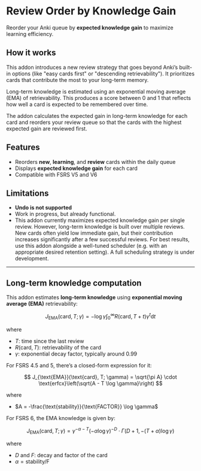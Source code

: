 # Review Order by Knowledge Gain

Reorder your Anki queue by **expected knowledge gain** to maximize learning efficiency.

## How it works

This addon introduces a new review strategy that goes beyond Anki’s built-in options (like "easy cards first" or "descending retrievability"). It prioritizes cards that contribute the most to your long-term memory.

Long-term knowledge is estimated using an exponential moving average (EMA) of retrievability. This produces a score between 0 and 1 that reflects how well a card is expected to be remembered over time.

The addon calculates the expected gain in long-term knowledge for each card and reorders your review queue so that the cards with the highest expected gain are reviewed first.

## Features

- Reorders **new**, **learning**, and **review** cards within the daily queue
- Displays **expected knowledge gain** for each card
- Compatible with FSRS V5 and V6

## Limitations

- **Undo is not supported**
- Work in progress, but already functional.
- This addon currently maximizes expected knowledge gain per single review. However, long-term knowledge is built over multiple reviews. New cards often yield low immediate gain, but their contribution increases significantly after a few successful reviews. For best results, use this addon alongside a well-tuned scheduler (e.g. with an appropriate desired retention setting).
 A full scheduling strategy is under development.

---

## Long-term knowledge computation

This addon estimates **long-term knowledge** using **exponential moving average (EMA)** retrievability:

$$
J_{\text{EMA}}(\text{card}, T; \gamma) = -\log \gamma \int_{0}^{\infty} R(\text{card}, T + t) \gamma^t \mathrm{d}t
$$

where

* $T$: time since the last review
* $R(\text{card}, T)$: retrievability of the card
* $\gamma$: exponential decay factor, typically around 0.99

For FSRS 4.5 and 5, there’s a closed-form expression for it:

$$
J_{\text{EMA}}(\text{card}, T; \gamma) = \sqrt{\pi A} \cdot \text{erfcx}\left(\sqrt{A - T \log \gamma}\right)
$$

where

* $A = -\frac{\text{stability}}{\text{FACTOR}} \log \gamma$

For FSRS 6, the EMA knowledge is given by:

$$
J_{\text{EMA}}(\text{card}, T; \gamma) = \gamma^{-\alpha-T} (-\alpha\log\gamma)^{-D} \cdot \Gamma(D+1, -(T + \alpha)\log\gamma)
$$

where

* $D$ and $F$: decay and factor of the card
* $\alpha = \text{stability} / \text{F}$
